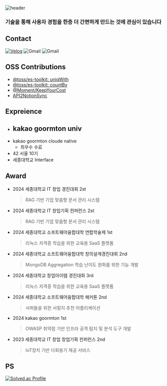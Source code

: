 ![header](https://capsule-render.vercel.app/api?type=Waving&height=200&color=gradient&text=JeongRae)

### 기술을 통해 사용자 경험을 한층 더 간편하게 만드는 것에 관심이 있습니다

## Contact
[![Velog](https://img.shields.io/badge/jrjr519-20C997?style=for-the-badge&logo=velog&logoColor=white)](https://velog.io/@jrjr519/posts)
![Gmail](https://img.shields.io/badge/jr-000000?style=for-the-badge&logo=notion&logoColor=white)
![Gmail](https://img.shields.io/badge/kkwjdfo-EA4335?style=for-the-badge&logo=gmail&logoColor=white)

## OSS Contributions
- [@toss/es-toolkit: uniqWith](https://github.com/toss/es-toolkit/pull/1066)
- [@toss/es-toolkit: countBy](https://github.com/toss/es-toolkit/pull/1071)
- [@Moment/KeepYourCost](https://github.com/KeepYourCost)
- [API2NotionSync](https://github.com/Jeong-Rae/API2NotionSync)

## Expreience
- kakao goormton univ
  - 
- kakao goormton cloude native
  - 최우수 수료
- 42 서울 10기
- 세종대학교 Interface

## Award
- 2024 세종대학교 IT 창업 경진대회 2st  
  > RAG 기반 기업 맞춤형 문서 관리 시스템

- 2024 세종대학교 IT 창업기획 컨퍼런스 2st  
  > RAG 기반 기업 맞춤형 문서 관리 시스템

- 2024 세종대학교 소프트웨어융합대학 연합학술제 1st  
  > 리눅스 자격증 학습을 위한 교육용 SaaS 플랫폼

- 2024 세종대학교 소프트웨어융합대학 창의설계경진대회 2nd  
  > MongoDB Aggregation 학습 난이도 완화를 위한 기능 개발

- 2024 세종대학교 창업아이템 경진대회 3rd  
  > 리눅스 자격증 학습을 위한 교육용 SaaS 플랫폼

- 2024 세종대학교 소프트웨어융합대학 해커톤 2nd  
  > 서퍼들을 위한 서핑지 추천 어플리케이션

- 2024 kakao goormton 1st  
  > OWASP 취약점 기반 인프라 공격 탐지 및 분석 도구 개발

- 2023 세종대학교 IT 창업 창업기획 컨퍼런스 2nd  
  > IoT장치 기반 다회용기 제공 서비스


## PS

[![Solved.ac Profile](http://mazassumnida.wtf/api/v2/generate_badge?boj=kkwjdfo)](https://solved.ac/kkwjdfo/)
